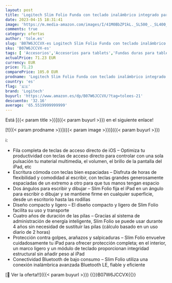 ```yaml
---
layout: post
title: 'Logitech Slim Folio Funda con teclado inalámbrico integrado para iPad 7a generación  Model: A2197  A2200  A2198  A2270  A2428  A2429  A2430  Disposición QWERTY Español  Gris'
date: 2023-04-15 18:31:41
image: 'https://m.media-amazon.com/images/I/41M0BbZP1kL._SL500_._SL400_.jpg'
comments: true
category: ofertas
author: 'tole.es'
slug: 'B07W6JCCVX-es Logitech Slim Folio Funda con teclado inalámbrico...'
sku: 'B07W6JCCVX-es'
tags: [ 'Accesorios','Accesorios para tablets','Fundas duras para tablets','Fundas para tablets','Informática','ipad','logitech','🇪🇸', ]
actualPrice: 71.23 EUR
currency: EUR
price: 71.23
comparePrice: 105.0 EUR
prodname: 'Logitech Slim Folio Funda con teclado inalámbrico integrado para iPad 7a generación  Model: A2197  A2200  A2198  A2270  A2428  A2429  A2430  Disposición QWERTY Español  Gris'
country: 'es'
flag: '🇪🇸'
brand: 'Logitech'
buyurl: 'https://www.amazon.es/dp/B07W6JCCVX/?tag=tolees-21'
descuento: '32.16'
average: '65.5519999999999'
---
```


Está [{{< param title >}}]({{< param buyurl >}}) en el siguiente enlace!

[![{{< param prodname >}}]({{< param image >}})]({{< param buyurl >}})

ℹ️:

- Fila completa de teclas de acceso directo de iOS – Optimiza tu productividad con teclas de acceso directo para controlar con una sola pulsación tu material multimedia, el volumen, el brillo de la pantalla del iPad, etc
- Escritura cómoda con teclas bien espaciadas – Disfruta de horas de flexibilidad y comodidad al escribir, con teclas grandes generosamente espaciadas de un extremo a otro para que tus manos tengan espacio
- Dos ángulos para escribir y dibujar – Slim Folio fija el iPad en un ángulo para escribir o dibujar y se mantiene firme en cualquier superficie, desde un escritorio hasta las rodillas
- Diseño compacto y ligero – El diseño compacto y ligero de Slim Folio facilita su uso y transporte
- Cuatro años de duración de las pilas – Gracias al sistema de administración de energía inteligente, Slim Folio se puede usar durante 4 años sin necesidad de sustituir las pilas (cálculo basado en un uso diario de 2 horas)
- Protección contra golpes, arañazos y salpicaduras – Slim Folio envuelve cuidadosamente tu iPad para ofrecer protección completa; en el interior, un marco ligero y un módulo de teclado proporcionan integridad estructural sin añadir peso al iPad
- Conectividad Bluetooth de bajo consumo – Slim Folio utiliza una conexión inalámbrica avanzada Bluetooth LE, fiable y eficiente

[🛒 Ver la oferta!!]({{< param buyurl >}})
{{<world>}}B07W6JCCVX{{</world>}}
